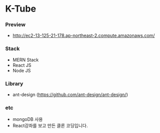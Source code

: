 # K-Tube

### Preview
-   http://ec2-13-125-21-178.ap-northeast-2.compute.amazonaws.com/

### Stack
-   MERN Stack
-   React JS
-   Node JS

### Library
- ant-design (https://github.com/ant-design/ant-design/) 

### etc
-   mongoDB 사용
-   React강좌를 보고 만든 클론 코딩입니다.
